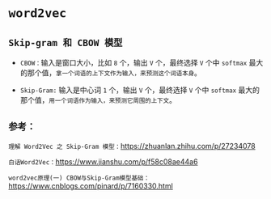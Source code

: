 # `word2vec`

## `Skip-gram 和 CBOW 模型`

* `CBOW：`输入是窗口大小，比如 `8` 个，输出 `V` 个，最终选择 `V` 个中 `softmax` 最大的那个值，`拿一个词语的上下文作为输入，来预测这个词语本身`。

* `Skip-Gram:` 输入是中心词 `1` 个，输出 `V` 个，最终选择 `V` 个中 `softmax` 最大的那个值，`用一个词语作为输入，来预测它周围的上下文`。


## `参考：`


`理解 Word2Vec 之 Skip-Gram 模型：`https://zhuanlan.zhihu.com/p/27234078

`白话Word2Vec：`https://www.jianshu.com/p/f58c08ae44a6

`word2vec原理(一) CBOW与Skip-Gram模型基础：`https://www.cnblogs.com/pinard/p/7160330.html

